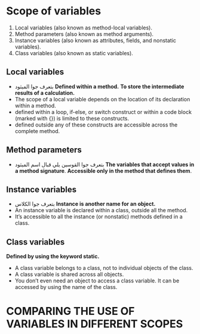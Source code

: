 #  Scope of variables
1. Local variables (also known as method-local variables).
2. Method parameters (also known as method arguments).
3. Instance variables (also known as attributes, fields, and nonstatic variables).
4. Class variables (also known as static variables).

## Local variables
- بتعرف جوا الميثود 
 **Defined within a method.**
 **To store the intermediate results of a calculation.**
- The scope of a local variable depends on the location of its declaration within a method.
- defined within a loop, if-else, or switch construct or within a code block (marked with {}) is limited to these constructs.
- defined outside any of these constructs are accessible across the complete method.
##  Method parameters
- بتعرف جوا القوسين يلي قبال اسم الميثود
**The variables that accept values in a method signature**. **Accessible only in the method that defines them**.
## Instance variables
- بتعرف جوا الكلاس
**Instance is another name for an object.**
- An instance variable is declared within a class, outside all the method.
- It’s accessible to all the instance (or nonstatic) methods defined in a class. 
##  Class variables
**Defined by using the keyword static.**
- A class variable belongs to a class, not to individual objects of the class.
- A class variable is shared across all objects.
- You don’t even need an object to access a class variable. It can be accessed by using the name of the class.

# COMPARING THE USE OF VARIABLES IN DIFFERENT SCOPES

